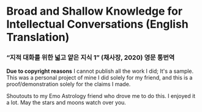 # Broad and Shallow Knowledge for Intellectual Conversations (English Translation)
### “지적 대화를 위한 넓고 얕은 지식 1” (채사장, 2020) 영문 통번역

**Due to copyright reasons** I cannot publish all the work I did; It's a sample. This was a personal project of mine I did solely for my friend, and this is a proof/demonstration solely for the claims I made.

Shoutouts to my Emo Astrology friend who drove me to do this. I enjoyed it a lot. May the stars and moons watch over you.
